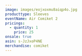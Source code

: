 ```yaml
---
image: images/eojxoxmu8aiqp4o.jpg
producttype: Sleeves
eventName: Air Comiket 2
pricings:
  - quantity: 1
    price: 25
onsale: true
asin: s-JzJxoP4NE
merchandise: comiket
---
```

